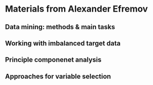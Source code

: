 # Materials from Alexander Efremov  

## Data mining: methods & main tasks  

## Working with imbalanced target data  

## Principle componenet analysis  

## Approaches for variable selection  
